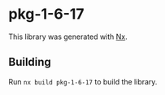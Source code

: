 # pkg-1-6-17

This library was generated with [Nx](https://nx.dev).

## Building

Run `nx build pkg-1-6-17` to build the library.
